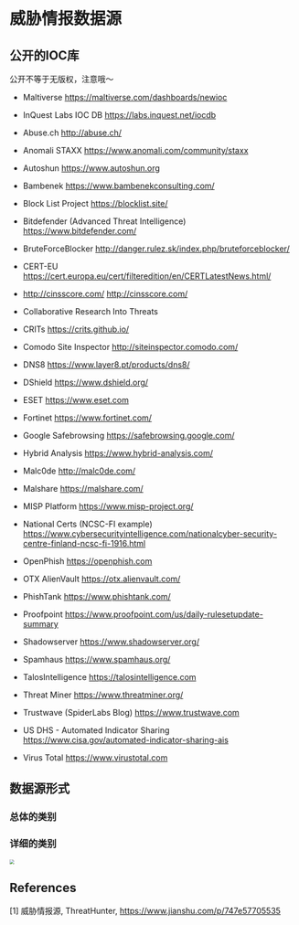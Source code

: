 # 威胁情报数据源

## 公开的IOC库

公开不等于无版权，注意哦～

-   Maltiverse https://maltiverse.com/dashboards/newioc
-   InQuest Labs IOC DB https://labs.inquest.net/iocdb

-   Abuse.ch http://abuse.ch/

-   Anomali STAXX https://www.anomali.com/community/staxx

-   Autoshun https://www.autoshun.org
-   Bambenek https://www.bambenekconsulting.com/
-   Block List Project https://blocklist.site/
-   Bitdefender (Advanced Threat Intelligence) https://www.bitdefender.com/
-   BruteForceBlocker http://danger.rulez.sk/index.php/bruteforceblocker/
-   CERT-EU https://cert.europa.eu/cert/filteredition/en/CERTLatestNews.html/
-   http://cinsscore.com/ http://cinsscore.com/
-   Collaborative Research Into Threats
-   CRITs https://crits.github.io/
-   Comodo Site Inspector http://siteinspector.comodo.com/
-   DNS8 https://www.layer8.pt/products/dns8/
-   DShield https://www.dshield.org/
-   ESET https://www.eset.com
-   Fortinet https://www.fortinet.com/
-   Google Safebrowsing https://safebrowsing.google.com/
-   Hybrid Analysis https://www.hybrid-analysis.com/
-   Malc0de http://malc0de.com/
-   Malshare https://malshare.com/
-   MISP Platform https://www.misp-project.org/
-   National Certs (NCSC-FI example) https://www.cybersecurityintelligence.com/nationalcyber-security-centre-finland-ncsc-fi-1916.html
-   OpenPhish https://openphish.com
-   OTX AlienVault https://otx.alienvault.com/
-   PhishTank https://www.phishtank.com/
-   Proofpoint https://www.proofpoint.com/us/daily-rulesetupdate-summary
-   Shadowserver https://www.shadowserver.org/
-   Spamhaus https://www.spamhaus.org/
-   TalosIntelligence https://talosintelligence.com
-   Threat Miner https://www.threatminer.org/
-   Trustwave (SpiderLabs Blog) https://www.trustwave.com
-   US DHS - Automated Indicator Sharing https://www.cisa.gov/automated-indicator-sharing-ais
-   Virus Total https://www.virustotal.com





## 数据源形式

### 总体的类别



### 详细的类别

<img src="https://image-host-toky.oss-cn-shanghai.aliyuncs.com/20200815211931.png" style="zoom:50%;" />





## References

\[1] 威胁情报源, ThreatHunter, https://www.jianshu.com/p/747e57705535